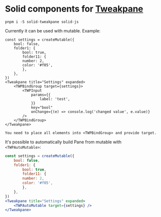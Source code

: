 # Solid components for [Tweakpane](https://cocopon.github.io/tweakpane/)

`pnpm i -S solid-tweakpane solid-js`

Currently it can be used with mutable.
Example:
```tsx
const settings = createMutable({
    bool: false,
    folder1: {
        bool: true,
        folder11: {
        number: 2,
        color: '#f05',
        },
    },
})
<Tweakpane title="Settings" expanded>
    <TWPBindGroup target={settings}>
        <TWPInput
            params={{
                label: 'test',
            }}
            key="bool"
            onChange={(e) => console.log('changed value', e.value)}
        />
    </TWPBindGroup>
</Tweakpane>

You need to place all elements into <TWPBindGroup> and provide target.
```

It's possible to automatically build Pane from mutable with `<TWPAutoMutable>`:

```jsx
const settings = createMutable({
    bool: false,
    folder1: {
        bool: true,
        folder11: {
        number: 2,
        color: '#f05',
        },
    },
})
<Tweakpane title="Settings" expanded>
    <TWPAutoMutable target={settings} />
</Tweakpane>
```